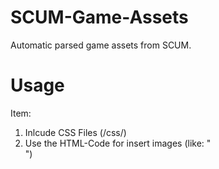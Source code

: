 # SCUM-Game-Assets
Automatic parsed game assets from SCUM.
# Usage
Item:
1. Inlcude CSS Files (/css/)
2. Use the HTML-Code for insert images (like: "<div class="NAME-OF-ITEM-ITEMCODE"></div>")
